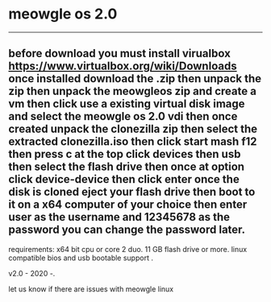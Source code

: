 # meowgle os 2.0
------------------------------------------------------------------------------------------------------------------
before download you must install virualbox
https://www.virtualbox.org/wiki/Downloads
once installed download the .zip 
then unpack the zip then unpack the meowgleos zip and create a vm
then click use a existing virtual disk image and select the meowgle os 2.0 vdi
then once created unpack the clonezilla zip then select the extracted clonezilla.iso
then click start mash f12 then press c at the top click devices then usb then select the flash drive
then once at option click device-device then click enter once the disk is cloned eject your flash drive
then boot to it on a x64 computer of your choice then enter user as the username and 12345678 as the password
you can change the password later.
------------------------------------------------------------------------------------------------------------------
requirements:
x64 bit cpu or core 2 duo.
11 GB flash drive or more.
linux compatible bios and usb bootable support .

v2.0 - 2020 -.

let us know if there are issues with meowgle linux
